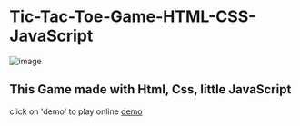 # Tic-Tac-Toe-Game-HTML-CSS-JavaScript
![image](https://user-images.githubusercontent.com/55657605/152474830-eca84254-9ede-4263-b965-4f2d61c40487.png)

## This Game made with Html, Css, little JavaScript 
click on 'demo' to play online [demo](https://jatinmourya07798.github.io/Tic-Tac-Toe)

